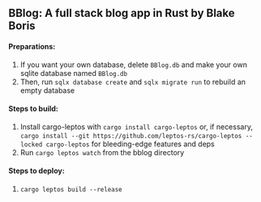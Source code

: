 ## BBlog: A full stack blog app in Rust by Blake Boris

#### Preparations:

1. If you want your own database, delete `BBlog.db` and make your own sqlite database named `BBlog.db`
2. Then, run `sqlx database create` and `sqlx migrate run` to rebuild an empty database

#### Steps to build:

1. Install cargo-leptos with `cargo install cargo-leptos` or, if necessary, `cargo install --git https://github.com/leptos-rs/cargo-leptos --locked cargo-leptos` for bleeding-edge features and deps
2. Run `cargo leptos watch` from the bblog directory

#### Steps to deploy:

1. `cargo leptos build --release`
